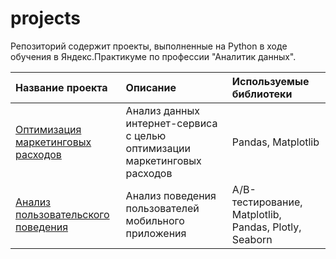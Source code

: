 # projects
Репозиторий содержит проекты, выполненные на Python в ходе обучения в Яндекс.Практикуме по профессии "Аналитик данных".

| Название проекта | Описание | Используемые библиотеки | 
| :---------------------- | :---------------------- | :---------------------- |
| [Оптимизация маркетинговых расходов](optimizatiom_marketing_costs) | Анализ данных интернет-сервиса с целью оптимизации маркетинговых расходов| Pandas, Matplotlib |
| [Анализ пользовательского поведения](https://github.com/zhukmaria/projects/tree/analysis_of_user_behavior) | Анализ поведения  пользователей мобильного приложения| A/B-тестирование, Matplotlib, Pandas, Plotly, Seaborn |
